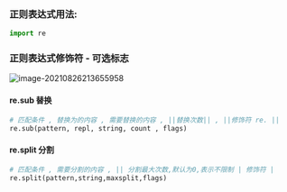 ### 正则表达式用法:

```python
import re
```

### 正则表达式修饰符 - 可选标志

![image-20210826213655958](C:\Users\root\AppData\Roaming\Typora\typora-user-images\image-20210826213655958.png)

#### re.sub 替换

```python
# 匹配条件 , 替换为的内容 , 需要替换的内容 , ||替换次数|| , ||修饰符 re. ||
re.sub(pattern, repl, string, count , flags)
```

#### re.split 分割

```python
# 匹配条件 , 需要分割的内容 , || 分割最大次数,默认为0,表示不限制 | 修饰符 |
re.split(pattern,string,maxsplit,flags)
```

